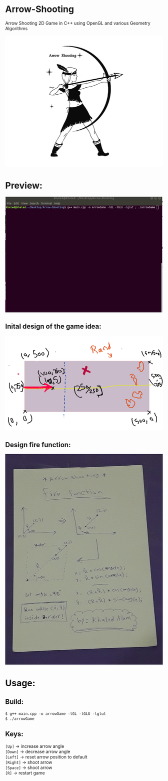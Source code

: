 # Arrow-Shooting

Arrow Shooting 2D Game in C++ using OpenGL and various Geometry Algorithms

<img src="imgs/arrow.jpg">

# Preview:

![](preview.gif)

## Inital design of the game idea:

<img src="imgs/inital_plan.png">

## Design fire function:

<img src="imgs/fire_func.jpg">

# Usage:

## Build:

```
$ g++ main.cpp -o arrowGame -lGL -lGLU -lglut
$ ./arrowGame
```

## Keys:<br>

`[Up]` -> increase arrow angle<br>
`[Down]` -> decrease arrow angle<br>
`[Left]` -> reset arrow position to default<br>
`[Right]` -> shoot arrow<br>
`[Space]` -> shoot arrow<br>
`[R]` -> restart game<br>
